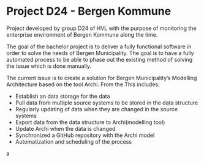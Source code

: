 # Project D24 - Bergen Kommune
Project developed by group D24 of HVL with the purpose of monitoring the enterprise environment of Bergen Kommune along the time.

The goal of the bachelor project is to deliver a fully functional software in order to solve the needs of Bergen Municipality. The goal is to have a fully automated process to be able to phase out the existing method of solving the issue which is done manually.


The current issue is to create a solution for Bergen Municipality’s Modelling Architecture based on the tool Archi. From the  This includes:

- Establish an data storage for the data
- Pull data from multiple source systems to be stored in the data structure
- Regularly updating of data when they are changed in the source systems
- Export data from the data structure to Archi(modelling tool)
- Update Archi when the data is changed
- Synchronized a GitHub repository with the Archi model
- Automatization and scheduling of the process

a
